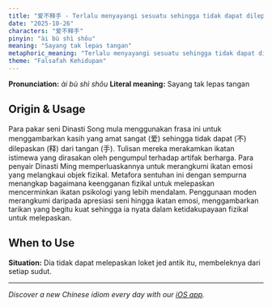 ```yaml
---
title: "爱不释手 - Terlalu menyayangi sesuatu sehingga tidak dapat dilepaskan."
date: "2025-10-26"
characters: "爱不释手"
pinyin: "ài bù shì shǒu"
meaning: "Sayang tak lepas tangan"
metaphoric_meaning: "Terlalu menyayangi sesuatu sehingga tidak dapat dilepaskan."
theme: "Falsafah Kehidupan"
---
```


**Pronunciation:** *ài bù shì shǒu*
**Literal meaning:** Sayang tak lepas tangan

## Origin & Usage

Para pakar seni Dinasti Song mula menggunakan frasa ini untuk menggambarkan kasih yang amat sangat (爱) sehingga tidak dapat (不) dilepaskan (释) dari tangan (手). Tulisan mereka merakamkan ikatan istimewa yang dirasakan oleh pengumpul terhadap artifak berharga. Para penyair Dinasti Ming memperluaskannya untuk merangkumi ikatan emosi yang melangkaui objek fizikal. Metafora sentuhan ini dengan sempurna menangkap bagaimana keengganan fizikal untuk melepaskan mencerminkan ikatan psikologi yang lebih mendalam. Penggunaan moden merangkumi daripada apresiasi seni hingga ikatan emosi, menggambarkan tarikan yang begitu kuat sehingga ia nyata dalam ketidakupayaan fizikal untuk melepaskan.

## When to Use

**Situation:** Dia tidak dapat melepaskan loket jed antik itu, membeleknya dari setiap sudut.

---

*Discover a new Chinese idiom every day with our [iOS app](https://apps.apple.com/us/app/daily-chinese-idioms/id6740611324).*
